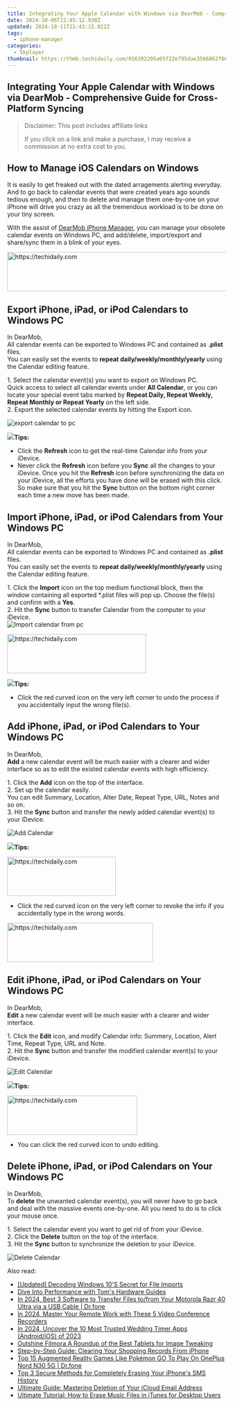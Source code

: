 ```yaml
---
title: Integrating Your Apple Calendar with Windows via DearMob - Comprehensive Guide for Cross-Platform Syncing
date: 2024-10-06T22:45:12.938Z
updated: 2024-10-11T21:43:15.022Z
tags:
  - iphone-manager
categories:
  - 5kplayer
thumbnail: https://thmb.techidaily.com/916392205a65f22e795dae3506862f66749385a09e794f561f2fddd69b31c591.png
---
```


## Integrating Your Apple Calendar with Windows via DearMob - Comprehensive Guide for Cross-Platform Syncing

>  Disclaimer: This post includes affiliate links
>
>  If you click on a link and make a purchase, I may receive a commission at no extra cost to you.
>

## How to Manage iOS Calendars on Windows

It is easily to get freaked out with the dated arragements alerting everyday. And to go back to calendar events that were created years ago sounds tedious enough, and then to delete and manage them one-by-one on your iPhone will drive you crazy as all the tremendous workload is to be done on your tiny screen.

With the assist of [DearMob iPhone Manager](https://tools.techidaily.com/5kplayer/iphone-manager/), you can manage your obsolete calendar events on Windows PC, and add/delete, import/export and share/sync them in a blink of your eyes.

<!-- affiliate ads begin -->
<a href="https://appsumo.8odi.net/c/5597632/2052060/7443" target="_top" id="2052060">
  <img src="//a.impactradius-go.com/display-ad/7443-2052060" border="0" alt="https://techidaily.com" width="728" height="90"/>
</a>
<img height="0" width="0" src="https://appsumo.8odi.net/i/5597632/2052060/7443" style="position:absolute;visibility:hidden;" border="0" />
<!-- affiliate ads end -->

## Export iPhone, iPad, or iPod Calendars to Windows PC

In DearMob,  
 All calendar events can be exported to Windows PC and contained as **.plist** files.  
 You can easily set the events to **repeat daily/weekly/monthly/yearly** using the Calendar editing feature.

1\. Select the calendar event(s) you want to export on Windows PC.  
 Quick access to select all calendar events under **All Calendar**, or you can locate your special event tabs marked by **Repeat Daily, Repeat Weekly, Repeat Monthly or Repeat Yearly** on the left side.  
 2\. Export the selected calendar events by hitting the Export icon.

![export calendar to pc](https://www.5kplayer.com/user-guide/images/userguide-how/export-calendar-on-win.jpg) 

![](https://www.5kplayer.com/user-guide/images/userguide-how/tips-icon.png)**Tips:**

* Click the **Refresh** icon to get the real-time Calendar info from your iDevice.
* Never click the **Refresh** icon before you **Sync** all the changes to your iDevice. Once you hit the **Refresh** icon before synchronizing the data on your iDevice, all the efforts you have done will be erased with this click. So make sure that you hit the **Sync** button on the bottom right corner each time a new move has been made.

## Import iPhone, iPad, or iPod Calendars from Your Windows PC

In DearMob,  
 All calendar events can be exported to Windows PC and contained as **.plist** files.  
 You can easily set the events to **repeat daily/weekly/monthly/yearly** using the Calendar editing feature.

1\. Click the **Import** icon on the top medium functional block, then the window containing all exported \*.plist files will pop up. Choose the file(s) and confirm with a **Yes**.  
 2\. Hit the **Sync** button to transfer Calendar from the computer to your iDevice.  
![Import calendar from pc](https://www.5kplayer.com/user-guide/images/userguide-how/import-calendar-on-win.jpg) 

<!-- affiliate ads begin -->
<a href="https://bluettius.sjv.io/c/5597632/2139113/17108" target="_top" id="2139113">
  <img src="//a.impactradius-go.com/display-ad/17108-2139113" border="0" alt="https://techidaily.com" width="320" height="90"/>
</a>
<img height="0" width="0" src="https://bluettius.sjv.io/i/5597632/2139113/17108" style="position:absolute;visibility:hidden;" border="0" />
<!-- affiliate ads end -->

![](https://www.5kplayer.com/user-guide/images/userguide-how/tips-icon.png)**Tips:**

* Click the red curved icon on the very left corner to undo the process if you accidentally input the wrong file(s).

## Add iPhone, iPad, or iPod Calendars to Your Windows PC

In DearMob,  
**Add** a new calendar event will be much easier with a clearer and wider interface so as to edit the existed calendar events with high efficiency.

1\. Click the **Add** icon on the top of the interface.  
 2\. Set up the calendar easily.   
 You can edit Summary, Location, Alter Date, Repeat Type, URL, Notes and so on.  
 3\. Hit the **Sync** button and transfer the newly added calendar event(s) to your iDevice.

![Add Calendar](https://www.5kplayer.com/user-guide/images/userguide-how/add-calendar-on-win.jpg) 

![](https://www.5kplayer.com/user-guide/images/userguide-how/tips-icon.png)**Tips:**

<!-- affiliate ads begin -->
<a href="https://review-au.sjv.io/c/5597632/2098705/14409" target="_top" id="2098705">
  <img src="//a.impactradius-go.com/display-ad/14409-2098705" border="0" alt="https://techidaily.com" width="250" height="90"/>
</a>
<img height="0" width="0" src="https://review-au.sjv.io/i/5597632/2098705/14409" style="position:absolute;visibility:hidden;" border="0" />
<!-- affiliate ads end -->

* Click the red curved icon on the very left corner to revoke the info if you accidentally type in the wrong words.

<!-- affiliate ads begin -->
<a href="https://aligracehair.sjv.io/c/5597632/2135358/19272" target="_top" id="2135358">
  <img src="//a.impactradius-go.com/display-ad/19272-2135358" border="0" alt="https://techidaily.com" width="336" height="90"/>
</a>
<img height="0" width="0" src="https://aligracehair.sjv.io/i/5597632/2135358/19272" style="position:absolute;visibility:hidden;" border="0" />
<!-- affiliate ads end -->

## Edit iPhone, iPad, or iPod Calendars on Your Windows PC

In DearMob,  
**Edit** a new calendar event will be much easier with a clearer and wider interface.

1\. Click the **Edit** icon, and modify Calendar info: Summery, Location, Alert Time, Repeat Type, URL and Note.  
 2\. Hit the **Sync** button and transfer the modified calendar event(s) to your iDevice.

![Edit Calendar](https://www.5kplayer.com/user-guide/images/userguide-how/edit-calendar-on-win.jpg) 

![](https://www.5kplayer.com/user-guide/images/userguide-how/tips-icon.png)**Tips:**

<!-- affiliate ads begin -->
<a href="https://aligracehair.sjv.io/c/5597632/1975836/19272" target="_top" id="1975836">
  <img src="//a.impactradius-go.com/display-ad/19272-1975836" border="0" alt="https://techidaily.com" width="300" height="90"/>
</a>
<img height="0" width="0" src="https://aligracehair.sjv.io/i/5597632/1975836/19272" style="position:absolute;visibility:hidden;" border="0" />
<!-- affiliate ads end -->

* You can click the red curved icon to undo editing.

## Delete iPhone, iPad, or iPod Calendars on Your Windows PC

In DearMob,  
 To **delete** the unwanted calendar event(s), you will never have to go back and deal with the massive events one-by-one. All you need to do is to click your mouse once.

1\. Select the calendar event you want to get rid of from your iDevice.  
 2\. Click the **Delete** button on the top of the interface.  
 3\. Hit the **Sync** button to synchronize the deletion to your iDevice.

![Delete Calendar](https://www.5kplayer.com/user-guide/images/userguide-how/delete-calendar-on-win.jpg)

<ins class="adsbygoogle"
     style="display:block"
     data-ad-format="autorelaxed"
     data-ad-client="ca-pub-7571918770474297"
     data-ad-slot="1223367746"></ins>

<ins class="adsbygoogle"
     style="display:block"
     data-ad-client="ca-pub-7571918770474297"
     data-ad-slot="8358498916"
     data-ad-format="auto"
     data-full-width-responsive="true"></ins>

<span class="atpl-alsoreadstyle">Also read:</span>
<div><ul>
<li><a href="https://fox-direct.techidaily.com/updated-decoding-windows-10s-secret-for-file-imports/"><u>[Updated] Decoding Windows 10'S Secret for File Imports</u></a></li>
<li><a href="https://hardware-help.techidaily.com/dive-into-performance-with-toms-hardware-guides/"><u>Dive Into Performance with Tom's Hardware Guides</u></a></li>
<li><a href="https://android-transfer.techidaily.com/in-2024-best-3-software-to-transfer-files-tofrom-your-motorola-razr-40-ultra-via-a-usb-cable-drfone-by-drfone-transfer-from-android-transfer-from-android/"><u>In 2024, Best 3 Software to Transfer Files to/from Your Motorola Razr 40 Ultra via a USB Cable | Dr.fone</u></a></li>
<li><a href="https://screen-activity-recording.techidaily.com/in-2024-master-your-remote-work-with-these-5-video-conference-recorders/"><u>In 2024, Master Your Remote Work with These 5 Video Conference Recorders</u></a></li>
<li><a href="https://some-guidance.techidaily.com/in-2024-uncover-the-10-most-trusted-wedding-timer-apps-androidios-of-2023/"><u>In 2024, Uncover the 10 Most Trusted Wedding Timer Apps (Android/iOS) of 2023</u></a></li>
<li><a href="https://extra-information.techidaily.com/outshine-filmora-a-roundup-of-the-best-tablets-for-image-tweaking/"><u>Outshine Filmora A Roundup of the Best Tablets for Image Tweaking</u></a></li>
<li><a href="https://os-tips.techidaily.com/step-by-step-guide-clearing-your-shopping-records-from-iphone/"><u>Step-by-Step Guide: Clearing Your Shopping Records From iPhone</u></a></li>
<li><a href="https://android-pokemon-go.techidaily.com/top-15-augmented-reality-games-like-pokemon-go-to-play-on-oneplus-nord-n30-5g-drfone-by-drfone-virtual-android/"><u>Top 15 Augmented Reality Games Like Pokémon GO To Play On OnePlus Nord N30 5G | Dr.fone</u></a></li>
<li><a href="https://os-tips.techidaily.com/top-3-secure-methods-for-completely-erasing-your-iphones-sms-history/"><u>Top 3 Secure Methods for Completely Erasing Your iPhone's SMS History</u></a></li>
<li><a href="https://os-tips.techidaily.com/ultimate-guide-mastering-deletion-of-your-icloud-email-address/"><u>Ultimate Guide: Mastering Deletion of Your iCloud Email Address</u></a></li>
<li><a href="https://os-tips.techidaily.com/ultimate-tutorial-how-to-erase-music-files-in-itunes-for-desktop-users/"><u>Ultimate Tutorial: How to Erase Music Files in iTunes for Desktop Users</u></a></li>
</ul></div>

